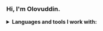 ### Hi, I'm Olovuddin.

<details>
  <summary><b>Languages and tools I work with:</b></summary>
  <code><img src="https://upload.wikimedia.org/wikipedia/commons/thumb/6/61/HTML5_logo_and_wordmark.svg/2048px-HTML5_logo_and_wordmark.svg.png" width="100"   height="100"/></code>
  <code><img src="https://cdn.freebiesupply.com/logos/large/2x/css3-logo-png-transparent.png" width="110" height="110"/></code>
  <code><img src="https://upload.wikimedia.org/wikipedia/commons/thumb/9/96/Sass_Logo_Color.svg/1280px-Sass_Logo_Color.svg.png" width="100" height="100"/></code>
  <code><img src="https://upload.wikimedia.org/wikipedia/commons/thumb/b/b2/Bootstrap_logo.svg/1280px-Bootstrap_logo.svg.png" width="100" height="100"/></code>
  <code><img src="https://seeklogo.com/images/O/ottawa-js-logo-394DB38073-seeklogo.com.png" width="100" height="100"/></code>
  <code><img src="https://w7.pngwing.com/pngs/720/46/png-transparent-jquery-plain-wordmark-logo-icon-thumbnail.png" width="100" height="100"/></code>
  <code><img src="https://cdn.freebiesupply.com/logos/large/2x/react-1-logo-png-transparent.png" width="100" height="100"/></code>
  <code><img src="https://p1.hiclipart.com/preview/678/218/574/logo-logo-git-line-cheat-sheet-signage-cheating-mug-png-clipart.jpg" width="100" height="100"/></code>
  <code><img src="https://github.githubassets.com/images/modules/logos_page/GitHub-Mark.png" width="100" height="100"/></code>
  <code><img src="https://github.com/programmer0618/programmer0618/assets/112873241/e691ad3d-2272-4ca9-a042-6d753c912caf" width="100" height="100"/></code>
  <code><img src="https://github.com/programmer0618/programmer0618/assets/112873241/a8480d0c-3689-47d8-bc6d-e87832c8361a" width="100" height="100"/></code>
  <code><img src="https://github.com/programmer0618/programmer0618/assets/112873241/01019439-1f70-4789-8482-acfd2f67f429" width="100" height="100"/></code>
  <code><img src="https://github.com/programmer0618/programmer0618/assets/112873241/f2225e09-75a8-4326-97ec-583b0a0a3102" width="100" height="100"/></code>
  <code><img src="https://github.com/programmer0618/programmer0618/assets/112873241/6a70764f-5cd0-4f2f-a91c-ce803c4acfc4" width="100" height="100"/></code>
  
  
  
  
  
</details>

